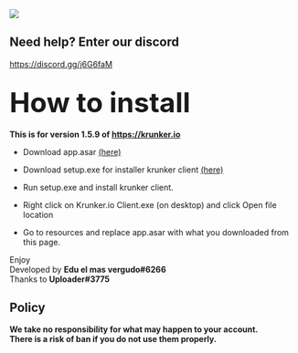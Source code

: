 <img src="https://i.imgur.com/Z2tkF5j.png"><br>
## Need help? Enter our discord
<a href="https://discord.gg/j6G6faM" target="_blank">https://discord.gg/j6G6faM</a>

## <font size="20px">How to install</font><br>
**This is for version 1.5.9 of https://krunker.io**

- Download app.asar <a href="#">(here)</a>

- Download setup.exe for installer krunker client <a href="https://client.krunker.io/setup.exe" target="_blank">(here)</a>

- Run setup.exe and install krunker client.

- Right click on Krunker.io Client.exe (on desktop) and click Open file location

- Go to resources and replace app.asar with what you downloaded from this page.

Enjoy<br>
Developed by **Edu el mas vergudo#6266**<br>
Thanks to **Uploader#3775**

## Policy
<b>We take no responsibility for what may happen to your account.<br>
There is a risk of ban if you do not use them properly.</b>
